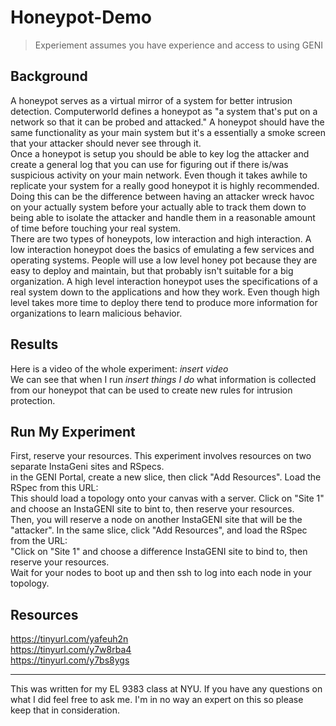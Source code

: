 # Honeypot-Demo
> Experiement assumes you have experience and access to using GENI
## Background

A honeypot serves as a virtual mirror of a system for better intrusion detection. Computerworld defines a honeypot as "a system that's put on a network so that it can be probed and attacked." A honeypot should have the same functionality as your main system but it's a essentially a smoke screen that your attacker should never see through it.<br>
Once a honeypot is setup you should be able to key log the attacker and create a general log that you can use for figuring out if there is/was suspicious activity on your main network. Even though it takes awhile to replicate your system for a really good honeypot it is highly recommended. Doing this can be the difference between having an attacker wreck havoc on your actually system before your actually able to track them down to being able to isolate the attacker and handle them in a reasonable amount of time before touching your real system.<br>
There are two types of honeypots, low interaction and high interaction. A low interaction honeypot does the basics of emulating a few services and operating systems. People will use a low level honey pot because they are easy to deploy and maintain, but that probably isn't suitable for a big organization. A high level interaction honeypot uses the specifications of a real system down to the applications and how they work. Even though high level takes more time to deploy there tend to produce more information for organizations to learn malicious behavior.<br>
## Results

Here is a video of the whole experiment: *insert video*
<br>
We can see that when I run *insert things I do* what information is collected from our honeypot that can be used to create new rules for intrusion protection. <br>
## Run My Experiment

First, reserve your resources. This experiment involves resources on two separate InstaGeni sites and RSpecs.<br>
in the GENI Portal, create a new slice, then click "Add Resources". Load the RSpec from this URL: <br>
This should load a topology onto your canvas with a server. Click on "Site 1" and choose an InstaGENI site to bint to, then reserve your resources.<br>
Then, you will reserve a node on another InstaGENI site that will be the "attacker". In the same slice, click "Add Resources", and load the RSpec from the URL: <br>
"Click on "Site 1" and choose a difference InstaGENI site to bind to, then reserve your resources.<br>
Wait for your nodes to boot up and then ssh to log into each node in your topology.<br>
## Resources

https://tinyurl.com/yafeuh2n <br>
https://tinyurl.com/y7w8rba4 <br>
https://tinyurl.com/y7bs8ygs
<hr>
This was written for my EL 9383 class at NYU. If you have any questions on what I did feel free to ask me. I'm in no way an expert on this so please keep that in consideration.

